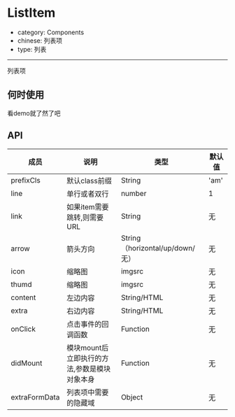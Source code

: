 # ListItem

- category: Components
- chinese: 列表项
- type: 列表

---

列表项

## 何时使用

看demo就了然了吧

## API


| 成员        | 说明           | 类型               | 默认值       |
|------------|----------------|--------------------|--------------|
| prefixCls    | 默认class前缀        | String |   'am'  |
| line       | 单行或者双行        | number |   1  |
| link       | 如果item需要跳转,则需要URL  | String |   无  |
| arrow      | 箭头方向        | String（horizontal/up/down/无） |   无  |
| icon       | 缩略图  | imgsrc |   无  |
| thumd       | 缩略图  | imgsrc |   无  |
| content    | 左边内容        | String/HTML |   无  |
| extra      | 右边内容        | String/HTML |   无  |
| onClick    | 点击事件的回调函数 | Function |   无  |
| didMount   | 模块mount后立即执行的方法,参数是模块对象本身        | Function |   无  |
| extraFormData   | 列表项中需要的隐藏域        | Object |   无  |
